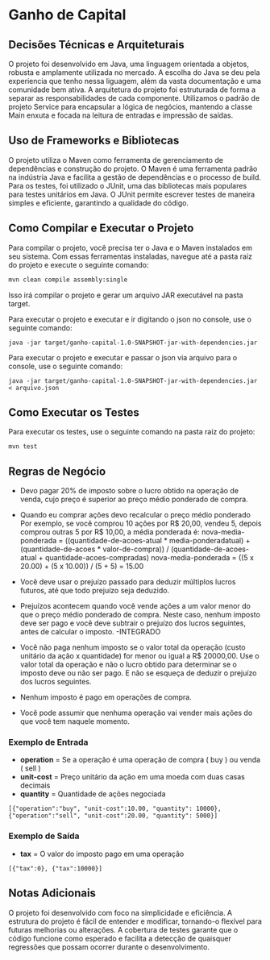 
# Ganho de Capital

## Decisões Técnicas e Arquiteturais

O projeto foi desenvolvido em Java, uma linguagem orientada a objetos, robusta e amplamente utilizada no mercado. A escolha do Java se deu pela experiencia que tenho nessa liguagem, além da vasta documentação e uma comunidade bem ativa.
A arquitetura do projeto foi estruturada de forma a separar as responsabilidades de cada componente. Utilizamos o padrão de projeto Service para encapsular a lógica de negócios, mantendo a classe Main enxuta e focada na leitura de entradas e impressão de saídas.

## Uso de Frameworks e Bibliotecas

O projeto utiliza o Maven como ferramenta de gerenciamento de dependências e construção do projeto. O Maven é uma ferramenta padrão na indústria Java e facilita a gestão de dependências e o processo de build.
Para os testes, foi utilizado o JUnit, uma das bibliotecas mais populares para testes unitários em Java. O JUnit permite escrever testes de maneira simples e eficiente, garantindo a qualidade do código.

## Como Compilar e Executar o Projeto

Para compilar o projeto, você precisa ter o Java e o Maven instalados em seu sistema. Com essas ferramentas instaladas, navegue até a pasta raiz do projeto e execute o seguinte comando:

```bash
mvn clean compile assembly:single
```
Isso irá compilar o projeto e gerar um arquivo JAR executável na pasta target.  


Para executar o projeto e executar e ir digitando o json no console, use o seguinte comando:
```
java -jar target/ganho-capital-1.0-SNAPSHOT-jar-with-dependencies.jar
```

Para executar o projeto e executar e passar o json via arquivo para o console, use o seguinte comando:
```
java -jar target/ganho-capital-1.0-SNAPSHOT-jar-with-dependencies.jar < arquivo.json
```

## Como Executar os Testes
Para executar os testes, use o seguinte comando na pasta raiz do projeto:

```
mvn test
```

## Regras de Negócio

* Devo pagar 20% de imposto sobre o lucro obtido na operação de venda, cujo preço é superior ao preço médio ponderado de compra.

* Quando eu comprar ações devo recalcular o preço médio ponderado
Por exemplo, se você comprou 10 ações por R$ 20,00, vendeu 5, depois comprou outras 5 por R$ 10,00, a média ponderada é:
nova-media-ponderada = ((quantidade-de-acoes-atual * media-ponderadatual) + (quantidade-de-acoes * valor-de-compra)) / (quantidade-de-acoes-atual + quantidade-acoes-compradas)
nova-media-ponderada = ((5 x 20.00) + (5 x 10.00)) / (5 + 5) = 15.00

* Você deve usar o prejuízo passado para deduzir múltiplos lucros futuros, até que todo prejuízo seja deduzido.

* Prejuízos acontecem quando você vende ações a um valor menor do que o preço médio ponderado de compra.
Neste caso, nenhum imposto deve ser pago e você deve subtrair o prejuízo dos lucros seguintes, antes de calcular o imposto. -INTEGRADO

* Você não paga nenhum imposto se o valor total da operação (custo unitário da ação x quantidade) for menor ou igual a R$ 20000,00. Use o valor total da operação e não o lucro obtido para
determinar se o imposto deve ou não ser pago. E não se esqueça de deduzir o prejuízo dos lucros seguintes.

* Nenhum imposto é pago em operações de compra.

* Você pode assumir que nenhuma operação vai vender mais ações do que você tem naquele momento.


### Exemplo de Entrada

* **operation** = Se a operação é uma operação de compra ( buy ) ou venda ( sell )
* **unit-cost** = Preço unitário da ação em uma moeda com duas casas decimais
* **quantity** = Quantidade de ações negociada


```
[{"operation":"buy", "unit-cost":10.00, "quantity": 10000},
{"operation":"sell", "unit-cost":20.00, "quantity": 5000}]
```

### Exemplo de Saída

* **tax** = O valor do imposto pago em uma operação

```
[{"tax":0}, {"tax":10000}]
```

## Notas Adicionais
O projeto foi desenvolvido com foco na simplicidade e eficiência. A estrutura do projeto é fácil de entender e modificar, tornando-o flexível para futuras melhorias ou alterações. A cobertura de testes garante que o código funcione como esperado e facilita a detecção de quaisquer regressões que possam ocorrer durante o desenvolvimento.